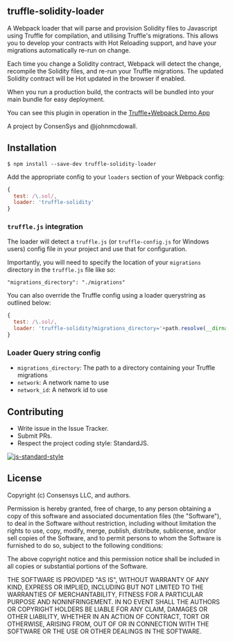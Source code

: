 ## truffle-solidity-loader

A Webpack loader that will parse and provision Solidity files to Javascript using Truffle for compilation, and utilising Truffle's migrations. This allows you to develop your contracts with Hot Reloading support, and have your migrations automatically re-run on change.

Each time you change a Solidity contract, Webpack will detect the change, recompile the Solidity files, and re-run your Truffle migrations. The updated Solidity contract will be Hot updated in the browser if enabled.

When you run a production build, the contracts will be bundled into your main bundle for easy deployment.

You can see this plugin in operation in the [Truffle+Webpack Demo App](https://github.com/ConsenSys/truffle-webpack-demo)

A project by ConsenSys and @johnmcdowall.

## Installation

`$ npm install --save-dev truffle-solidity-loader`

Add the appropriate config to your `loaders` section of your Webpack config:

```javascript
{
  test: /\.sol/,
  loader: 'truffle-solidity'
}
```

### `truffle.js` integration

The loader will detect a `truffle.js` (or `truffle-config.js` for Windows users) config file in your project and use that for configuration.

Importantly, you will need to specify the location of your `migrations` directory in the `truffle.js` file like so:

`"migrations_directory": "./migrations"`

You can also override the Truffle config using a loader querystring as outlined below:

```javascript
{
  test: /\.sol/,
  loader: 'truffle-solidity?migrations_directory='+path.resolve(__dirname, '../migrations' )
}
```

### Loader Query string config

  - `migrations_directory`: The path to a directory containing your Truffle migrations
  - `network`: A network name to use
  - `network_id`: A network id to use

## Contributing

- Write issue in the Issue Tracker.
- Submit PRs.
- Respect the project coding style: StandardJS.

[![js-standard-style](https://cdn.rawgit.com/feross/standard/master/badge.svg)](https://github.com/feross/standard)

## License
Copyright (c) Consensys LLC, and authors.

Permission is hereby granted, free of charge, to any person obtaining a copy of this software and associated documentation files (the "Software"), to deal in the Software without restriction, including without limitation the rights to use, copy, modify, merge, publish, distribute, sublicense, and/or sell copies of the Software, and to permit persons to whom the Software is furnished to do so, subject to the following conditions:

The above copyright notice and this permission notice shall be included in all copies or substantial portions of the Software.

THE SOFTWARE IS PROVIDED "AS IS", WITHOUT WARRANTY OF ANY KIND, EXPRESS OR IMPLIED, INCLUDING BUT NOT LIMITED TO THE WARRANTIES OF MERCHANTABILITY, FITNESS FOR A PARTICULAR PURPOSE AND NONINFRINGEMENT. IN NO EVENT SHALL THE AUTHORS OR COPYRIGHT HOLDERS BE LIABLE FOR ANY CLAIM, DAMAGES OR OTHER LIABILITY, WHETHER IN AN ACTION OF CONTRACT, TORT OR OTHERWISE, ARISING FROM, OUT OF OR IN CONNECTION WITH THE SOFTWARE OR THE USE OR OTHER DEALINGS IN THE SOFTWARE.
